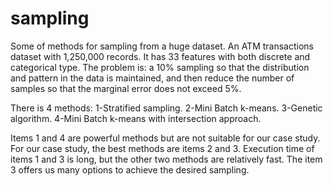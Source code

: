 # sampling
Some of methods for sampling from a huge dataset.
An ATM transactions dataset with 1,250,000 records. It has 33 features with both discrete and categorical type.
The problem is: a 10% sampling so that the distribution and pattern in the data is maintained, and then reduce the number of samples so that the marginal error does not exceed 5%.

There is 4 methods:
1-Stratified sampling.
2-Mini Batch k-means.
3-Genetic algorithm.
4-Mini Batch k-means with intersection approach.

Items 1 and 4 are powerful methods but are not suitable for our case study.
For our case study, the best methods are items 2 and 3.
Execution time of items 1 and 3 is long, but the other two methods are relatively fast.
The item 3 offers us many options to achieve the desired sampling.
